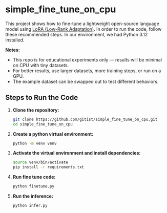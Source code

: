# simple_fine_tune_on_cpu
This project shows how to fine-tune a lightweight open-source language model using [LoRA (Low-Rank Adaptation)](https://arxiv.org/abs/2106.09685).
In order to run the code, follow these recommended steps. In our environment, we had Python 3.12 installed.

**Notes:** 
  - This repo is for educational experiments only — results will be minimal on CPU with tiny datasets.
  - For better results, use larger datasets, more training steps, or run on a GPU.
  - The example dataset can be swapped out to test different behaviors.


## Steps to Run the Code

1. **Clone the repository:**
   ```sh
   git clone https://github.com/gitist/simple_fine_tune_on_cpu.git
   cd simple_fine_tune_on_cpu
   ```

2. **Create a python virtual environment:**
    ```sh
    python -m venv venv
    ```

3. **Activate the virtual environment and install dependencies:**
    ```sh
    source venv/bin/activate
    pip install -r requirements.txt
    ```

4. **Run fine tune code:**
    ```sh
    python finetune.py
    ```
5. **Run the inference:**
    ```sh
    python infer.py
    ```
